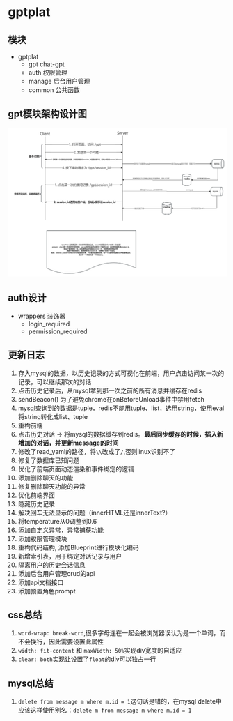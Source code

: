 # gptplat

## 模块

- gptplat
    - gpt chat-gpt
    - auth 权限管理
    - manage 后台用户管理
    - common 公共函数

## gpt模块架构设计图

![架构设计图](static/img/gpt_arch.jpg)

## auth设计

- wrappers 装饰器
    - login_required
    - permission_required

## 更新日志

1. 存入mysql的数据，以历史记录的方式可视化在前端，用户点击访问某一次的记录，可以继续那次的对话
2. 点击历史记录后，从mysql拿到那一次之前的所有消息并缓存在redis
3. sendBeacon() 为了避免chrome在onBeforeUnload事件中禁用fetch
4. mysql查询到的数据是tuple，redis不能用tuple、list，选用string，使用eval将string转化成list、tuple
5. 重构前端
6. 点击历史对话 -> 将mysql的数据缓存到redis。**最后同步缓存的时候，插入新增加的对话，并更新message的时间**
7. 修改了read_yaml的路径，将`\\`改成了`/`,否则linux识别不了
8. 修复了数据库已知问题
9. 优化了前端页面动态渲染和事件绑定的逻辑
10. 添加删除聊天的功能
11. 修复删除聊天功能的异常
12. 优化前端界面
13. 隐藏历史记录
14. 解决回车无法显示的问题（innerHTML还是innerText?）
15. 将temperature从0调整到0.6
16. 添加自定义异常，异常捕获功能
17. 添加权限管理模块
18. 重构代码结构, 添加Blueprint进行模块化编码
19. 新增索引表，用于绑定对话记录与用户
20. 隔离用户的历史会话信息
21. 添加后台用户管理crud的api
22. 添加api文档接口
23. 添加预置角色prompt

## css总结

1. `word-wrap: break-word`,很多字母连在一起会被浏览器误认为是一个单词，而不会换行，因此需要设置此属性
2. `width: fit-content` 和 `maxWidth: 50%`实现div宽度的自适应
3. `clear: both`实现让设置了`float`的div可以独占一行

## mysql总结

1. `delete from message m where m.id = 1`这句话是错的，在mysql
   delete中应该这样使用别名：`delete m from message m where m.id = 1`